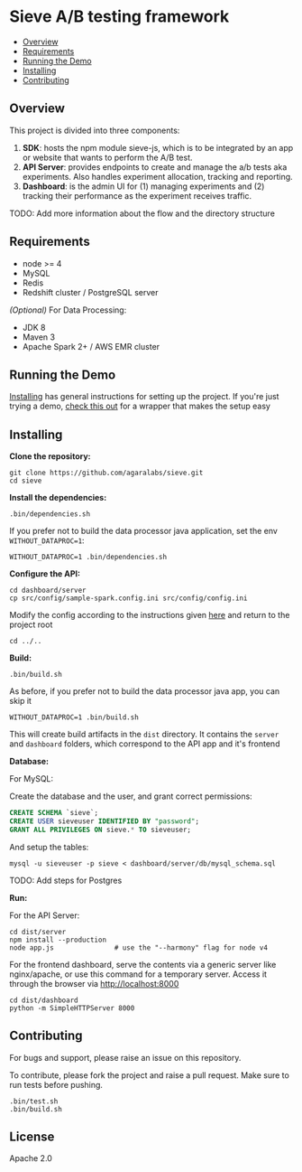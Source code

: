 # Sieve A/B testing framework

- [Overview](#overview)
- [Requirements](#requirements)
- [Running the Demo](#running-the-demo)
- [Installing](#installing)
- [Contributing](#contributing)

## Overview

This project is divided into three components:

1. **SDK**: hosts the npm module sieve-js, which is to be integrated by an app or website that wants to perform the A/B test.
1. **API Server**: provides endpoints to create and manage the a/b tests aka experiments. Also handles experiment allocation, tracking and reporting.
1. **Dashboard**: is the admin UI for (1) managing experiments and (2) tracking their performance as the experiment receives traffic.

TODO: Add more information about the flow and the directory structure

## Requirements

- node >= 4
- MySQL
- Redis
- Redshift cluster / PostgreSQL server

*(Optional)* For Data Processing:

- JDK 8
- Maven 3
- Apache Spark 2+ / AWS EMR cluster

## Running the Demo

[Installing](#installing) has general instructions for setting up the project. If you're just trying a demo, [check this out](demo/README.md) for a wrapper that makes the setup easy

## Installing

**Clone the repository:**

```shell
git clone https://github.com/agaralabs/sieve.git
cd sieve
```

**Install the dependencies:**

```shell
.bin/dependencies.sh
```
If you prefer not to build the data processor java application, set the env `WITHOUT_DATAPROC=1`:

```shell
WITHOUT_DATAPROC=1 .bin/dependencies.sh
```

**Configure the API:**

```shell
cd dashboard/server
cp src/config/sample-spark.config.ini src/config/config.ini
```

Modify the config according to the instructions given [here](dashboard/server/README.md#configuration) and return to the project root

```shell
cd ../..
```

**Build:**

```shell
.bin/build.sh
```

As before, if you prefer not to build the data processor java app, you can skip it

```shell
WITHOUT_DATAPROC=1 .bin/build.sh
```

This will create build artifacts in the `dist` directory. It contains the `server` and `dashboard` folders, which correspond to the API app and it's frontend

**Database:**

For MySQL:

Create the database and the user, and grant correct permissions:

```sql
CREATE SCHEMA `sieve`;
CREATE USER sieveuser IDENTIFIED BY "password";
GRANT ALL PRIVILEGES ON sieve.* TO sieveuser;
```

And setup the tables:

```shell
mysql -u sieveuser -p sieve < dashboard/server/db/mysql_schema.sql
```

TODO: Add steps for Postgres

**Run:**

For the API Server:

```shell
cd dist/server
npm install --production
node app.js               # use the "--harmony" flag for node v4
```

For the frontend dashboard, serve the contents via a generic server like nginx/apache, or use this command for a temporary server. Access it through the browser via [http://localhost:8000]()

```shell
cd dist/dashboard
python -m SimpleHTTPServer 8000
```

## Contributing

For bugs and support, please raise an issue on this repository.

To contribute, please fork the project and raise a pull request. Make sure to run tests before pushing.

```shell
.bin/test.sh
.bin/build.sh
```


## License

Apache 2.0
